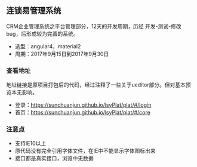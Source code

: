 ## 连锁易管理系统

CRM企业管理系统之平台管理部分，12天的开发周期，历经
开发-测试-修改bug，后形成较为完善的系统。

- 选型：angular4，material2
- 周期：2017年9月15日到2017年9月30日

### 查看地址

地址链接是原项目打包后的代码，经过注释了一些关于ueditor部分。但对基本预览本无影响。

- 登录：https://sunchuanjun.github.io/lsyPlat/plat/#/login
- 首页：https://sunchuanjun.github.io/lsyPlat/plat/#/core

### 注意点

- 支持IE10以上
- 原代码没有完全引用字体文件，在IE中不能显示字体图标出来
- 接口都是真实接口，浏览中无数据
